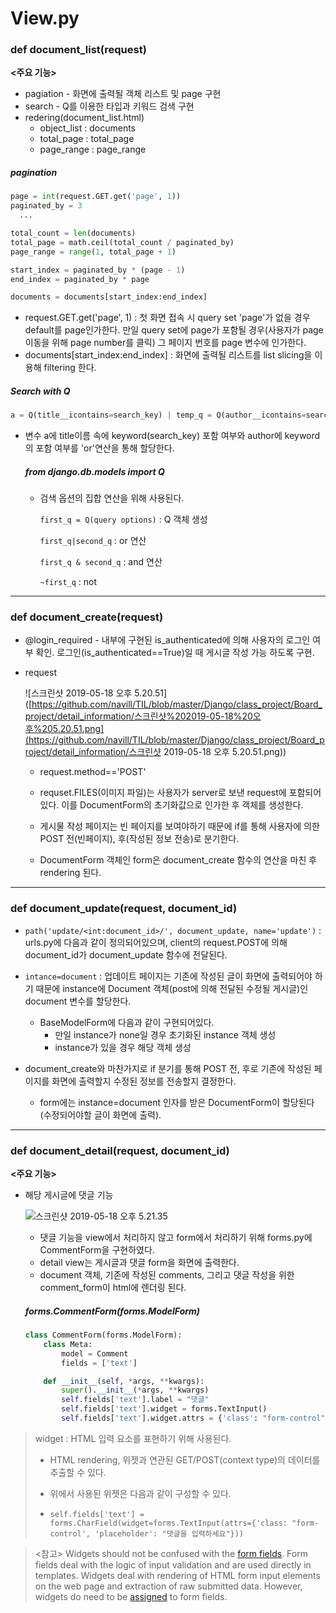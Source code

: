 # View.py

### def document_list(request)

**<주요 기능>**

- pagiation - 화면에 출력될 객체 리스트 및 page 구현
- search - Q를 이용한 타입과 키워드 검색 구현
- redering(document_list.html)
  - object_list : documents
  - total_page : total_page
  - page_range : page_range

##### pagination

```python
page = int(request.GET.get('page', 1))
paginated_by = 3
  ...

total_count = len(documents)
total_page = math.ceil(total_count / paginated_by)
page_range = range(1, total_page + 1)

start_index = paginated_by * (page - 1)
end_index = paginated_by * page

documents = documents[start_index:end_index]
```

- request.GET.get('page', 1) : 첫 화면 접속 시 query set 'page'가 없을 경우 default를 page인가한다.
  만일 query set에 page가 포함될 경우(사용자가 page이동을 위해 page number를 클릭) 그 페이지 번호를 page 변수에 인가한다.
- documents[start_index:end_index] : 화면에 출력될 리스트를 list slicing을 이용해 filtering 한다. 

##### Search with Q

```python
a = Q(title__icontains=search_key) | temp_q = Q(author__icontains=search_key)
```

- 변수 a에 title이름 속에 keyword(search_key) 포함 여부와 author에 keyword의 포함 여부를 'or'연산을 통해 할당한다.

  ##### from django.db.models import Q

  - 검색 옵션의 집합 연산을 위해 사용된다.

    ```first_q = Q(query options)``` : Q 객체 생성

    ```first_q|second_q``` : or 연산

    ```first_q & second_q``` : and 연산

    ```~first_q``` : not

------

### def document_create(request)

- @login_required - 내부에 구현된 is_authenticated에 의해 사용자의 로그인 여부 확인. 로그인(is_authenticated==True)일 때 게시글 작성 가능 하도록 구현.

- request 

  ![스크린샷 2019-05-18 오후 5.20.51]([https://github.com/navill/TIL/blob/master/Django/class_project/Board_project/detail_information/스크린샷%202019-05-18%20오후%205.20.51.png](https://github.com/navill/TIL/blob/master/Django/class_project/Board_project/detail_information/스크린샷 2019-05-18 오후 5.20.51.png))

  - request.method=='POST'
  - requset.FILES(이미지 파일)는 사용자가 server로 보낸 request에 포함되어있다. 이를 DocumentForm의 초기화값으로 인가한 후 객체를 생성한다.

  - 게시물 작성 페이지는 빈 페이지를 보여야하기 때문에 if를 통해 사용자에 의한 POST 전(빈페이지), 후(작성된 정보 전송)로 분기한다.

  - DocumentForm 객체인 form은 document_create 함수의 연산을 마친 후 rendering 된다.

------

### def document_update(request, document_id)

- ```path('update/<int:document_id>/', document_update, name='update')``` : urls.py에 다음과 같이 정의되어있으며, client의 request.POST에 의해 document_id가 document_update 함수에 전달된다.

- ```intance=document``` : 업데이트 페이지는 기존에 작성된 글이 화면에 출력되어야 하기 때문에 instance에 Document 객체(post에 의해 전달된 수정될 게시글)인 document 변수를 할당한다.
  - BaseModelForm에 다음과 같이 구현되어있다.
    - 만일 instance가 none일 경우 초기화된 instance 객체 생성
    - instance가 있을 경우 해당 객체 생성
- document_create와 마찬가지로 if 분기를 통해 POST 전, 후로 기존에 작성된 페이지를 화면에 출력할지 수정된 정보를 전송할지 결정한다.
  - form에는 instance=document 인자를 받은 DocumentForm이 할당된다(수정되어야할 글이 화면에 출력).

------

### def document_detail(request, document_id)

**<주요 기능>**

- 해당 게시글에 댓글 기능

  ![스크린샷 2019-05-18 오후 5.21.35]([https://github.com/navill/TIL/blob/master/Django/class_project/Board_project/detail_information/스크린샷%202019-05-18%20오후%205.21.35.png])

  - 댓글 기능을 view에서 처리하지 않고 form에서 처리하기 위해 forms.py에 CommentForm을 구현하였다.
  - detail view는 게시글과 댓글 form을 화면에 출력한다.
  - document 객체, 기존에 작성된 comments, 그리고 댓글 작성을 위한 comment_form이 html에 렌더링 된다.

  ##### forms.CommentForm(forms.ModelForm)

  ```python
  class CommentForm(forms.ModelForm):
      class Meta:
          model = Comment
          fields = ['text']
  
      def __init__(self, *args, **kwargs):
          super().__init__(*args, **kwargs)
          self.fields['text'].label = "댓글"
          self.fields['text'].widget = forms.TextInput()
          self.fields['text'].widget.attrs = {'class': "form-control", 'placeholder': "댓글을 입력하세요"}
  ```

  

> widget : HTML 입력 요소를 표현하기 위해 사용된다.
>
> - HTML rendering, 위젯과 연관된 GET/POST(context type)의 데이터를 추출할 수 있다.
>
> - 위에서 사용된 위젯은 다음과 같이 구성할 수 있다.
>
> - ```
>   self.fields['text'] = forms.CharField(widget=forms.TextInput(attrs={'class: "form-control', 'placeholder': "댓글을 입력하세요"}))
>   ```

> <참고>
> Widgets should not be confused with the [form fields](https://docs.djangoproject.com/ko/2.2/ref/forms/fields/). Form fields deal with the logic of input validation and are used directly in templates. Widgets deal with rendering of HTML form input elements on the web page and extraction of raw submitted data. However, widgets do need to be [assigned](https://docs.djangoproject.com/ko/2.2/ref/forms/widgets/#widget-to-field) to form fields.








